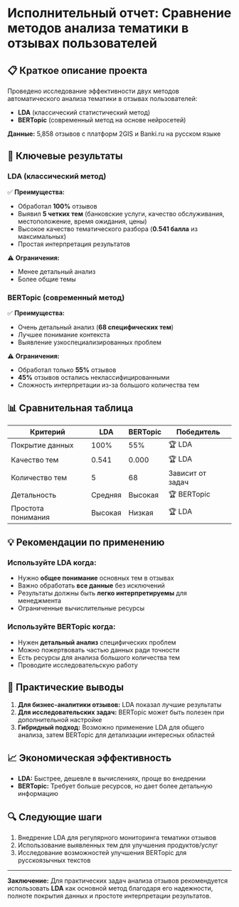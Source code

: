 # Исполнительный отчет: Сравнение методов анализа тематики в отзывах пользователей

## 📋 Краткое описание проекта

Проведено исследование эффективности двух методов автоматического анализа тематики в отзывах пользователей:
- **LDA** (классический статистический метод)
- **BERTopic** (современный метод на основе нейросетей)

**Данные:** 5,858 отзывов с платформ 2GIS и Banki.ru на русском языке

## 🎯 Ключевые результаты

### LDA (классический метод)
✅ **Преимущества:**
- Обработал **100%** отзывов
- Выявил **5 четких тем** (банковские услуги, качество обслуживания, местоположение, время ожидания, цены)
- Высокое качество тематического разбора (**0.541 балла** из максимальных)
- Простая интерпретация результатов

⚠️ **Ограничения:**
- Менее детальный анализ
- Более общие темы

### BERTopic (современный метод)
✅ **Преимущества:**
- Очень детальный анализ (**68 специфических тем**)
- Лучшее понимание контекста
- Выявление узкоспециализированных проблем

⚠️ **Ограничения:**
- Обработал только **55%** отзывов
- **45%** отзывов остались неклассифицированными
- Сложность интерпретации из-за большого количества тем

## 📊 Сравнительная таблица

| Критерий | LDA | BERTopic | Победитель |
|----------|-----|----------|------------|
| Покрытие данных | 100% | 55% | 🏆 LDA |
| Качество тем | 0.541 | 0.000 | 🏆 LDA |
| Количество тем | 5 | 68 | Зависит от задач |
| Детальность | Средняя | Высокая | 🏆 BERTopic |
| Простота понимания | Высокая | Низкая | 🏆 LDA |

## 💡 Рекомендации по применению

### Используйте LDA когда:
- Нужно **общее понимание** основных тем в отзывах
- Важно обработать **все данные** без исключений
- Результаты должны быть **легко интерпретируемы** для менеджмента
- Ограниченные вычислительные ресурсы

### Используйте BERTopic когда:
- Нужен **детальный анализ** специфических проблем
- Можно пожертвовать частью данных ради точности
- Есть ресурсы для анализа большого количества тем
- Проводите исследовательскую работу

## 🎯 Практические выводы

1. **Для бизнес-аналитики отзывов:** LDA показал лучшие результаты
2. **Для исследовательских задач:** BERTopic может быть полезен при дополнительной настройке
3. **Гибридный подход:** Возможно применение LDA для общего анализа, затем BERTopic для детализации интересных областей

## 📈 Экономическая эффективность

- **LDA:** Быстрее, дешевле в вычислениях, проще во внедрении
- **BERTopic:** Требует больше ресурсов, но дает более детальную информацию

## 🔍 Следующие шаги

1. Внедрение LDA для регулярного мониторинга тематики отзывов
2. Использование выявленных тем для улучшения продуктов/услуг
3. Исследование возможностей улучшения BERTopic для русскоязычных текстов

---

**Заключение:** Для практических задач анализа отзывов рекомендуется использовать **LDA** как основной метод благодаря его надежности, полноте покрытия данных и простоте интерпретации результатов. 
